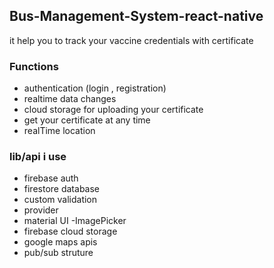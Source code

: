 ## Bus-Management-System-react-native

it help you to track your vaccine credentials with certificate

### Functions
- authentication  (login , registration)
- realtime data changes
- cloud storage for uploading your certificate
- get your certificate at any time
- realTime location


### lib/api i use
- firebase auth
- firestore database
- custom validation
- provider
- material UI
-ImagePicker
- firebase cloud storage
- google maps apis
- pub/sub struture
